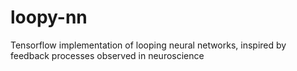 # loopy-nn
Tensorflow implementation of looping neural networks, inspired by feedback processes observed in neuroscience
